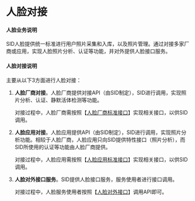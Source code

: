 # 人脸对接

#### 人脸业务说明

SID人脸提供统一标准进行用户照片采集和入库，以及照片管理。通过对接多家厂商或应用，实现人脸照片分析、认证等功能，并对外提供人脸接口服务。

#### 人脸对接说明

主要从以下3方面进行人脸对接：

1. **人脸厂商对接**。人脸厂商提供对接API（由SID制定），SID进行调用，实现照片分析、认证、静默活体检测等功能。

   对接过程中，人脸厂商需按照【[人脸厂商标准接口](/faceid/manufacturer/interface/manufacture.html)】实现相关接口，以供SID调用。

2. **人脸应用对接**。人脸应用提供API（由SID制定），SID进行调用，实现照片分析功能。相较于人脸厂商，人脸应用只向SID提供特性接口（照片分析），而SID所使用的认证等功能由人脸厂商提供。

   对接过程中，人脸应用需按照【[人脸应用标准接口](/faceid/manufacturer/interface/application.html)】实现相关接口，以供SID调用。

3. **人脸对外接口服务**。SID提供人脸接口服务，服务使用者进行接口调用。

   对接过程中，人脸服务使用者按照【[人脸对外接口](/faceid/public/interface/face-external-api.html)】调用API即可。